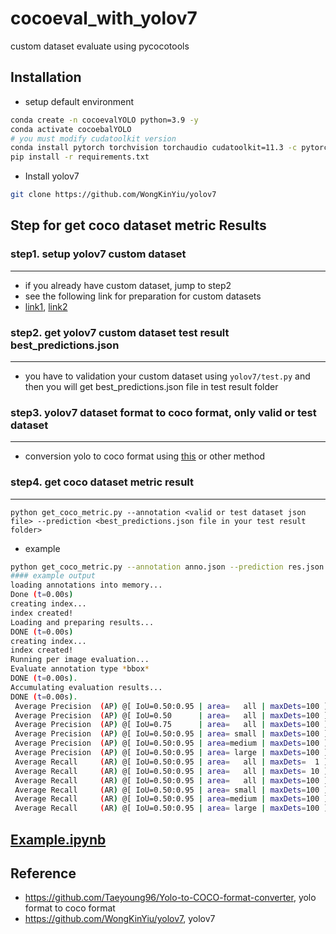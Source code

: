 # cocoeval_with_yolov7
custom dataset evaluate using pycocotools

## Installation

- setup default environment

```bash
conda create -n cocoevalYOLO python=3.9 -y
conda activate cocoebalYOLO
# you must modify cudatoolkit version
conda install pytorch torchvision torchaudio cudatoolkit=11.3 -c pytorch -y
pip install -r requirements.txt
```

- Install yolov7

```bash
git clone https://github.com/WongKinYiu/yolov7
```

## Step for get coco dataset metric Results

### step1. setup yolov7 custom dataset
---------------------------

- if you already have custom dataset, jump to step2
- see the following link for preparation for custom datasets
- [link1](https://blog.roboflow.com/yolov7-custom-dataset-training-tutorial/), [link2](https://www.analyticsvidhya.com/blog/2022/08/how-to-train-a-custom-object-detection-model-with-yolov7/)

### step2. get yolov7 custom dataset test result best_predictions.json
---------------------------

- you have to validation your custom dataset using `yolov7/test.py` and then you will get best_predictions.json file in test result folder
 

### step3. yolov7 dataset format to coco format, only valid or test dataset
---------------------------

- conversion yolo to coco format using [this](https://github.com/Taeyoung96/Yolo-to-COCO-format-converter) or other method

### step4. get coco dataset metric result
---------------------------

```
python get_coco_metric.py --annotation <valid or test dataset json file> --prediction <best_predictions.json file in your test result folder>
```

- example

```bash
python get_coco_metric.py --annotation anno.json --prediction res.json
#### example output
loading annotations into memory...
Done (t=0.00s)
creating index...
index created!
Loading and preparing results...
DONE (t=0.00s)
creating index...
index created!
Running per image evaluation...
Evaluate annotation type *bbox*
DONE (t=0.00s).
Accumulating evaluation results...
DONE (t=0.00s).
 Average Precision  (AP) @[ IoU=0.50:0.95 | area=   all | maxDets=100 ] = 1.000
 Average Precision  (AP) @[ IoU=0.50      | area=   all | maxDets=100 ] = 1.000
 Average Precision  (AP) @[ IoU=0.75      | area=   all | maxDets=100 ] = 1.000
 Average Precision  (AP) @[ IoU=0.50:0.95 | area= small | maxDets=100 ] = 1.000
 Average Precision  (AP) @[ IoU=0.50:0.95 | area=medium | maxDets=100 ] = -1.000
 Average Precision  (AP) @[ IoU=0.50:0.95 | area= large | maxDets=100 ] = -1.000
 Average Recall     (AR) @[ IoU=0.50:0.95 | area=   all | maxDets=  1 ] = 1.000
 Average Recall     (AR) @[ IoU=0.50:0.95 | area=   all | maxDets= 10 ] = 1.000
 Average Recall     (AR) @[ IoU=0.50:0.95 | area=   all | maxDets=100 ] = 1.000
 Average Recall     (AR) @[ IoU=0.50:0.95 | area= small | maxDets=100 ] = 1.000
 Average Recall     (AR) @[ IoU=0.50:0.95 | area=medium | maxDets=100 ] = -1.000
 Average Recall     (AR) @[ IoU=0.50:0.95 | area= large | maxDets=100 ] = -1.000
```

## [Example.ipynb](./example.ipynb)


## Reference

- https://github.com/Taeyoung96/Yolo-to-COCO-format-converter, yolo format to coco format
- https://github.com/WongKinYiu/yolov7, yolov7